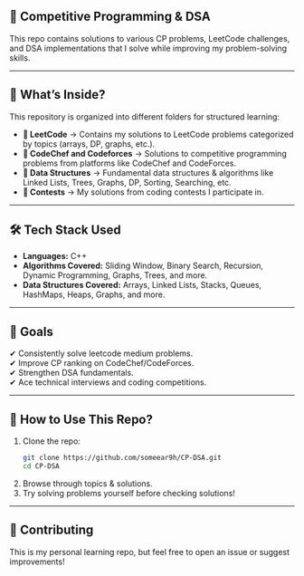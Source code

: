 ## 🚀 Competitive Programming & DSA

This repo contains solutions to various CP problems, LeetCode challenges, and DSA implementations that I solve while improving my problem-solving skills.  

---

## 📌 **What’s Inside?**  
This repository is organized into different folders for structured learning:  

- **📂 LeetCode** → Contains my solutions to LeetCode problems categorized by topics (arrays, DP, graphs, etc.).  
- **📂 CodeChef and Codeforces** → Solutions to competitive programming problems from platforms like CodeChef and CodeForces.  
- **📂 Data Structures** → Fundamental data structures & algorithms like Linked Lists, Trees, Graphs, DP, Sorting, Searching, etc.  
- **📂 Contests** → My solutions from coding contests I participate in.  

---

## 🛠 **Tech Stack Used**  
- **Languages:** C++ 
- **Algorithms Covered:** Sliding Window, Binary Search, Recursion, Dynamic Programming, Graphs, Trees, and more.  
- **Data Structures Covered:** Arrays, Linked Lists, Stacks, Queues, HashMaps, Heaps, Graphs, and more.  

---

## 🎯 **Goals**  
✔ Consistently solve leetcode medium problems.  
✔ Improve CP ranking on CodeChef/CodeForces.  
✔ Strengthen DSA fundamentals.  
✔ Ace technical interviews and coding competitions.  

---

## 📌 **How to Use This Repo?**  
1. Clone the repo:  
   ```bash
   git clone https://github.com/someear9h/CP-DSA.git
   cd CP-DSA
   ```
2. Browse through topics & solutions.  
3. Try solving problems yourself before checking solutions!  

---

## 📢 **Contributing**  
This is my personal learning repo, but feel free to open an issue or suggest improvements!  